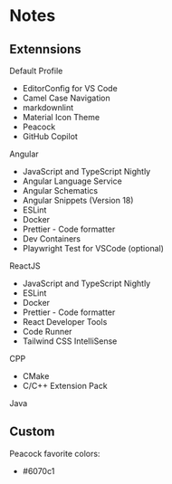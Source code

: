 # Notes

## Extennsions

Default Profile

- EditorConfig for VS Code
- Camel Case Navigation
- markdownlint
- Material Icon Theme
- Peacock
- GitHub Copilot

Angular

- JavaScript and TypeScript Nightly
- Angular Language Service
- Angular Schematics
- Angular Snippets (Version 18)
- ESLint
- Docker
- Prettier - Code formatter
- Dev Containers
- Playwright Test for VSCode (optional)

ReactJS

- JavaScript and TypeScript Nightly
- ESLint
- Docker
- Prettier - Code formatter
- React Developer Tools
- Code Runner
- Tailwind CSS IntelliSense

CPP

- CMake
- C/C++ Extension Pack

Java

## Custom

Peacock favorite colors:

- #6070c1
